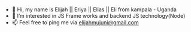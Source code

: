 - 👋 Hi, my name is Elijah || Eriya || Elias || Eli from kampala - Uganda <img src="https://res.cloudinary.com/zona/image/upload/v1678167064/Waving-Uganda-Flag_dpj5lj.png" width="30" height="15">
- 👀 I’m interested in JS Frame works and backend JS technology(Node)
- 📫 Feel free to ping me via elijahmujuni@gmail.com

<!---
MujuniEli/MujuniEli is a ✨ special ✨ repository because its `README.md` (this file) appears on your GitHub profile.
You can click the Preview link to take a look at your changes.
--->
